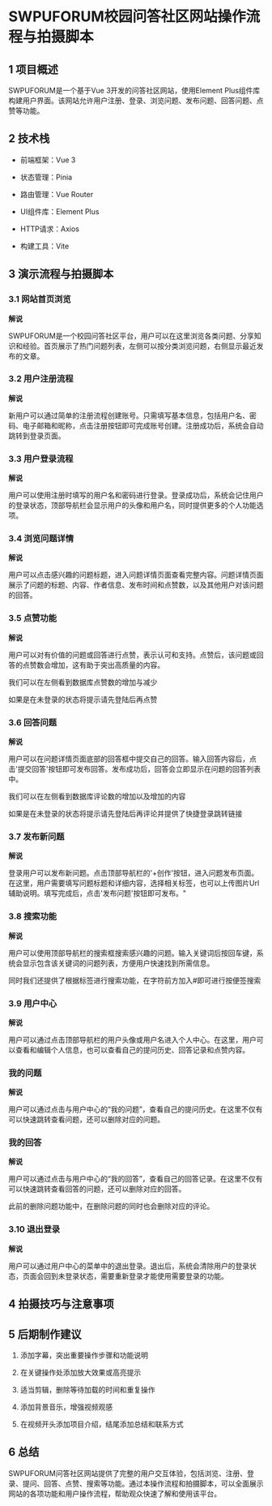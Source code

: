 # SWPUFORUM校园问答社区网站操作流程与拍摄脚本

  
 
## 1 项目概述

  

SWPUFORUM是一个基于Vue 3开发的问答社区网站，使用Element Plus组件库构建用户界面。该网站允许用户注册、登录、浏览问题、发布问题、回答问题、点赞等功能。

  

## 2 技术栈

  

- 前端框架：Vue 3

- 状态管理：Pinia

- 路由管理：Vue Router

- UI组件库：Element Plus

- HTTP请求：Axios

- 构建工具：Vite

  

## 3 演示流程与拍摄脚本

### 3.1 网站首页浏览





**解说**


SWPUFORUM是一个校园问答社区平台，用户可以在这里浏览各类问题、分享知识和经验。首页展示了热门问题列表，左侧可以按分类浏览问题，右侧显示最近发布的文章。

  

### 3.2 用户注册流程



**解说**

 新用户可以通过简单的注册流程创建账号。只需填写基本信息，包括用户名、密码、电子邮箱和昵称，点击注册按钮即可完成账号创建。注册成功后，系统会自动跳转到登录页面。

  

### 3.3 用户登录流程

  


**解说**

用户可以使用注册时填写的用户名和密码进行登录。登录成功后，系统会记住用户的登录状态，顶部导航栏会显示用户的头像和用户名，同时提供更多的个人功能选项。

  

### 3.4 浏览问题详情

  

**解说**

用户可以点击感兴趣的问题标题，进入问题详情页面查看完整内容。问题详情页面展示了问题的标题、内容、作者信息、发布时间和点赞数，以及其他用户对该问题的回答。


### 3.5 点赞功能

  


**解说**

用户可以对有价值的问题或回答进行点赞，表示认可和支持。点赞后，该问题或回答的点赞数会增加，这有助于突出高质量的内容。

我们可以在左侧看到数据库点赞数的增加与减少

如果是在未登录的状态将提示请先登陆后再点赞
  
### 3.6 回答问题




**解说**

用户可以在问题详情页面底部的回答框中提交自己的回答。输入回答内容后，点击'提交回答'按钮即可发布回答。发布成功后，回答会立即显示在问题的回答列表中。

我们可以在左侧看到数据库评论数的增加以及增加的内容

如果是在未登录的状态将提示请先登陆后再评论并提供了快捷登录跳转链接

### 3.7 发布新问题

  


**解说**

登录用户可以发布新问题。点击顶部导航栏的'+创作'按钮，进入问题发布页面。在这里，用户需要填写问题标题和详细内容，选择相关标签，也可以上传图片Url辅助说明。填写完成后，点击'发布问题'按钮即可发布。"

  



### 3.8 搜索功能



**解说**

用户可以使用顶部导航栏的搜索框搜索感兴趣的问题。输入关键词后按回车键，系统会显示包含该关键词的问题列表，方便用户快速找到所需信息。

同时我们还提供了根据标签进行搜索功能，在字符前方加入#即可进行按便签搜索

  

### 3.9 用户中心



**解说**

用户可以通过点击顶部导航栏的用户头像或用户名进入个人中心。在这里，用户可以查看和编辑个人信息，也可以查看自己的提问历史、回答记录和点赞内容。


### 我的问题

**解说**

用户可以通过点击与用户中心的“我的问题”，查看自己的提问历史。在这里不仅有可以快速跳转查看问题，还可以删除对应的问题。

### 我的回答

**解说**

用户可以通过点击与用户中心的“我的回答”，查看自己的回答记录。在这里不仅有可以快速跳转查看回答的问题，还可以删除对应的回答。

此前的删除问题功能中，在删除问题的同时也会删除对应的评论。

  

### 3.10 退出登录


**解说**

用户可以通过用户中心的菜单中的退出登录。退出后，系统会清除用户的登录状态，页面会回到未登录状态，需要重新登录才能使用需要登录的功能。

  

## 4 拍摄技巧与注意事项

  


## 5 后期制作建议

  

1. 添加字幕，突出重要操作步骤和功能说明

2. 在关键操作处添加放大效果或高亮提示

3. 适当剪辑，删除等待加载的时间和重复操作

4. 添加背景音乐，增强视频观感

5. 在视频开头添加项目介绍，结尾添加总结和联系方式

  

## 6 总结

  

SWPUFORUM问答社区网站提供了完整的用户交互体验，包括浏览、注册、登录、提问、回答、点赞、搜索等功能。通过本操作流程和拍摄脚本，可以全面展示网站的各项功能和用户操作流程，帮助观众快速了解和使用该平台。